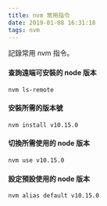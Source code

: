 ```yaml
---
title: nvm 常用指令
date: 2019-01-08 16:31:18
tags: nvm
---
```

記錄常用 nvm 指令。
<!--more-->
#### 查詢遠端可安裝的 node 版本
```
nvm ls-remote
```
#### 安裝所需的版本號
```
nvm install v10.15.0
```
#### 切換所需使用的 node 版本
```
nvm use v10.15.0
```
#### 設定預設使用的 node 版本
```
nvm alias default v10.15.0
```